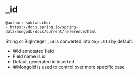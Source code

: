 # _id

```
@author: suktae.choi
- https://docs.spring.io/spring-data/mongodb/docs/current/reference/html
```

String or BigInteger `_id` is converted into `ObjectId` by default.

- @Id annotated field
- Field name is id
- Default generated id inserted
- @MongoId is used to control over more specific case
